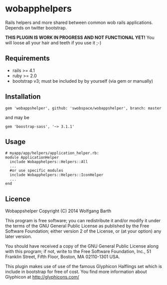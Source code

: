wobapphelpers
=============

Rails helpers and more shared between common wob rails applications. Depends on twitter bootstrap. 

**THIS PLUGIN IS WORK IN PROGRESS AND NOT FUNCTIONAL YET!**
You will loose all your hair and teeth if you use it ;-)

Requirements
------------
* rails >= 4.1
* ruby >= 2.0
* bootstrap v3; must be included by by yourself (via gem or manually)


Installation
------------

    gem 'wobappshelper', github: 'swobspace/wobappshelper', branch: master

and may be

    gem 'boostrap-sass', '~> 3.1.1'

Usage
-----

    # myapp/app/helpers/application_helper.rb:
    module ApplicationHelper
      include Wobapphelpers::Helpers::All
      ...
      #or use specific modules
      include Wobapphelpers::Helpers::IconHelper
      ...
    end


Licence
-------

Wobappshelper Copyright (C) 2014  Wolfgang Barth

This program is free software; you can redistribute it and/or modify
it under the terms of the GNU General Public License as published by
the Free Software Foundation; either version 2 of the License, or
(at your option) any later version.

You should have received a copy of the GNU General Public License along
with this program; if not, write to the Free Software Foundation, Inc.,
51 Franklin Street, Fifth Floor, Boston, MA 02110-1301 USA.

This plugin makes use of use of the famous Glyphicon Halflings set which is
include in bootstrap for free of cost. You find more information about
Glyphicon at http://glyphicons.com/
